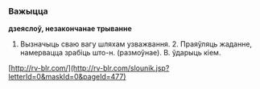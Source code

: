 ### Важыцца
**дзеяслоў, незакончанае трыванне**

1. Вызначыць сваю вагу шляхам узважвання. 2. Праяўляць жаданне, намервацца зрабіць што-н. (размоўнае). В. ўдарыць кіем.

<a rel="author">[http://rv-blr.com/](http://rv-blr.com/slounik.jsp?letterId=0&maskId=0&pageId=477)</a>
